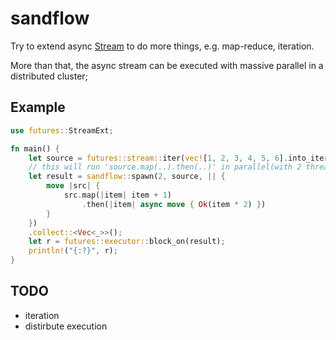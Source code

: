 # sandflow
Try to extend async [Stream](https://doc.rust-lang.org/std/stream/index.html) to do more things, e.g. map-reduce, iteration. 

More than that, the async stream can be executed with massive parallel in a distributed cluster;

## Example
```rust
use futures::StreamExt;

fn main() {
    let source = futures::stream::iter(vec![1, 2, 3, 4, 5, 6].into_iter()).map(|i| Ok(i));
    // this will run 'source.map(..).then(..)' in parallel(with 2 threads);
    let result = sandflow::spawn(2, source, || {
        move |src| {
            src.map(|item| item + 1)
                .then(|item| async move { Ok(item * 2) })
        }
    })
    .collect::<Vec<_>>();
    let r = futures::executor::block_on(result);
    println!("{:?}", r);
}
```

## TODO
- iteration 
- distirbute execution
